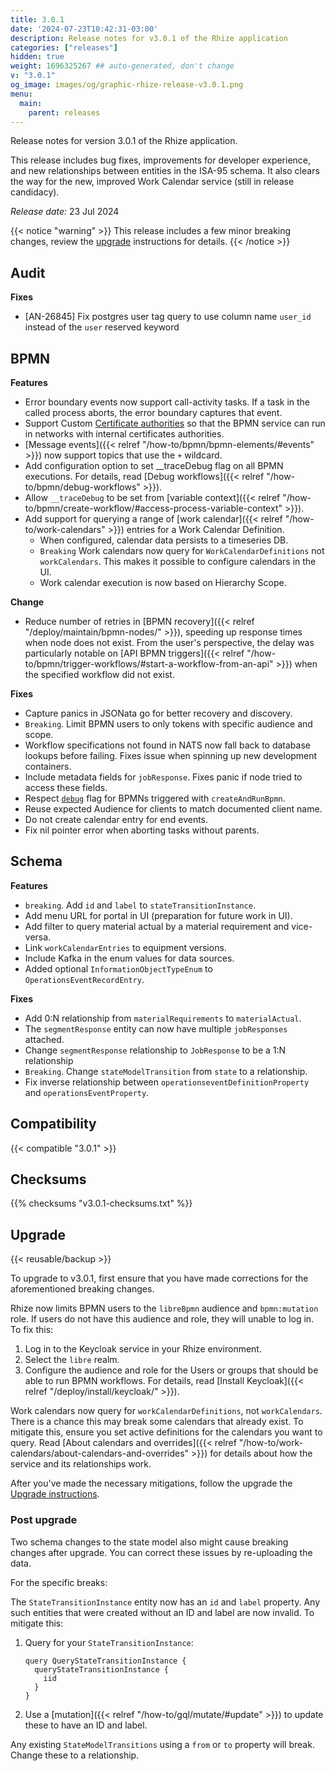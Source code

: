 ```yaml
---
title: 3.0.1
date: '2024-07-23T10:42:31-03:00'
description: Release notes for v3.0.1 of the Rhize application
categories: ["releases"]
hidden: true
weight: 1696325267 ## auto-generated, don't change
v: "3.0.1"
og_image: images/og/graphic-rhize-release-v3.0.1.png
menu:
  main:
    parent: releases
---
```


Release notes for version 3.0.1 of the Rhize application.

This release includes bug fixes, improvements for developer experience, and new relationships between entities in the ISA-95 schema.
It also clears the way for the new, improved Work Calendar service (still in release candidacy).

_Release date:_
23 Jul 2024

{{< notice "warning" >}}
This release includes a few minor breaking changes, review the [upgrade](#upgrade) instructions for details.
{{< /notice >}}

## Audit

**Fixes**
- [AN-26845] Fix postgres user tag query to use column name `user_id` instead of the `user` reserved keyword

## BPMN

**Features**

- Error boundary events now support call-activity tasks. If a task in the called process aborts, the error boundary captures that event.
- Support Custom [Certificate authorities](https://en.wikipedia.org/wiki/Certificate_authority) so that the BPMN service can run in networks with internal certificates authorities.
- [Message events]({{< relref "/how-to/bpmn/bpmn-elements/#events" >}}) now support topics that use the `+` wildcard.
- Add configuration option to set __traceDebug flag on all BPMN executions. For details, read [Debug workflows]({{< relref "/how-to/bpmn/debug-workflows" >}}).
- Allow `__traceDebug` to be set from [variable context]({{< relref "/how-to/bpmn/create-workflow/#access-process-variable-context" >}}).
- Add support for querying a range of [work calendar]({{< relref "/how-to/work-calendars" >}}) entries for a Work Calendar Definition.
  - When configured, calendar data persists to a timeseries DB.
  - `Breaking` Work calendars now query for `WorkCalendarDefinitions` not `workCalendars`.
  This makes it possible to configure calendars in the UI.
  - Work calendar execution is now based on Hierarchy Scope.

**Change**
- Reduce number of retries in [BPMN recovery]({{< relref "/deploy/maintain/bpmn-nodes/" >}}), speeding up response times when node does not exist.
From the user's perspective, the delay was particularly notable on [API BPMN triggers]({{< relref "/how-to/bpmn/trigger-workflows/#start-a-workflow-from-an-api" >}}) when the specified workflow did not exist.

**Fixes**
- Capture panics in JSONata go for better recovery and discovery.
- `Breaking`. Limit BPMN users to only tokens with specific audience and scope.
- Workflow specifications not found in NATS now fall back to database lookups before failing.
  Fixes issue when spinning up new development containers.
- Include metadata fields for `jobResponse`. Fixes panic if node tried to access these fields.
- Respect [`debug`](/how-to/bpmn/debug-workflows/#adding-the-debug-flag) flag for BPMNs triggered with `createAndRunBpmn`.
- Reuse expected Audience for clients to match documented client name.
- Do not create calendar entry for end events.
- Fix nil pointer error when aborting tasks without parents.


## Schema

**Features**
- `breaking`. Add `id` and `label` to `stateTransitionInstance`.
- Add menu URL for portal in UI (preparation for future work in UI).
- Add filter to query material actual by a material requirement and vice-versa.
- Link `workCalendarEntries` to equipment versions.
- Include Kafka in the enum values for data sources.
- Added optional `InformationObjectTypeEnum` to `OperationsEventRecordEntry`.

**Fixes**
- Add 0:N relationship from `materialRequirements` to `materialActual`.
- The `segmentResponse` entity can now have multiple `jobResponses` attached.
- Change `segmentResponse` relationship to `JobResponse` to be a 1:N relationship
- `Breaking`. Change `stateModelTransition` from `state` to a relationship.
- Fix inverse relationship between `operationseventDefinitionProperty` and `operationsEventProperty`.

## Compatibility

{{< compatible "3.0.1" >}}

## Checksums

{{% checksums "v3.0.1-checksums.txt"  %}}

## Upgrade

{{< reusable/backup >}}

To upgrade to v3.0.1, first ensure that you have made corrections for the aforementioned breaking changes.

Rhize now limits BPMN users to the `libreBpmn` audience and `bpmn:mutation` role.
If users do not have this audience and role, they will unable to log in.
To fix this:
1. Log in to the Keycloak service in your Rhize environment.
2. Select the `libre` realm.
3. Configure the audience and role for the Users or groups that should be able to run BPMN workflows. For details, read [Install Keycloak]({{< relref "/deploy/install/keycloak/" >}}).

Work calendars now query for `workCalendarDefinitions`, not `workCalendars`.
There is a chance this may break some calendars that already exist.
To mitigate this, ensure you set active definitions for the calendars you want to query.
Read [About calendars and overrides]({{< relref "/how-to/work-calendars/about-calendars-and-overrides" >}}) for details about how the service and its relationships work.

After you've made the necessary mitigations, follow the upgrade the [Upgrade instructions](/deploy/upgrade).

### Post upgrade

Two schema changes to the state model also might cause breaking changes after upgrade.
You can correct these issues by re-uploading the data.

For the specific breaks:

The `StateTransitionInstance` entity now has an `id` and `label` property.
Any such entities that were created without an ID and label are now invalid.
To mitigate this:
1. Query for your `StateTransitionInstance`:
   ```gql
   query QueryStateTransitionInstance {
     queryStateTransitionInstance {
       iid
     }
   }
   ```
2. Use a [mutation]({{< relref "/how-to/gql/mutate/#update" >}}) to update these to have an ID and label.

Any existing `StateModelTransitions` using a `from` or `to` property will break. Change these to a relationship.

